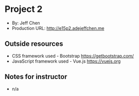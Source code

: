 # Project 2
+ By: Jeff Chen
+ Production URL: <http://e15p2.adejeffchen.me>

## Outside resources
+ CSS framework used - Bootstrap <https://getbootstrap.com/>
+ JavaScript framework used - Vue.js <https://vuejs.org>

## Notes for instructor
+ n/a

